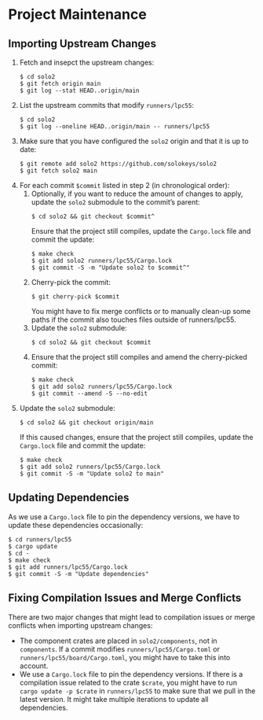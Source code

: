 Project Maintenance
===================

Importing Upstream Changes
--------------------------

1. Fetch and insepct the upstream changes:
   ```console
   $ cd solo2
   $ git fetch origin main
   $ git log --stat HEAD..origin/main 
   ```
2. List the upstream commits that modify `runners/lpc55`:
   ```console
   $ cd solo2
   $ git log --oneline HEAD..origin/main -- runners/lpc55
   ```
3. Make sure that you have configured the `solo2` origin and that it is up to
   date:
   ```console
   $ git remote add solo2 https://github.com/solokeys/solo2
   $ git fetch solo2 main
   ```
3. For each commit `$commit` listed in step 2 (in chronological order):
   1. Optionally, if you want to reduce the amount of changes to apply, update
      the `solo2` submodule to the commit’s parent:
      ```console
      $ cd solo2 && git checkout $commit^
      ```
      Ensure that the project still compiles, update the `Cargo.lock` file and
      commit the update:
      ```console
      $ make check
      $ git add solo2 runners/lpc55/Cargo.lock
      $ git commit -S -m "Update solo2 to $commit^"
      ```
   2. Cherry-pick the commit:
      ```console
      $ git cherry-pick $commit
      ```
      You might have to fix merge conflicts or to manually clean-up some paths
      if the commit also touches files outside of runners/lpc55.
   3. Update the `solo2` submodule:
      ```console
      $ cd solo2 && git checkout $commit
      ```
   4. Ensure that the project still compiles and amend the cherry-picked commit:
      ```console
      $ make check
      $ git add solo2 runners/lpc55/Cargo.lock
      $ git commit --amend -S --no-edit
      ```
4. Update the `solo2` submodule:
   ```console
   $ cd solo2 && git checkout origin/main
   ```
   If this caused changes, ensure that the project still compiles, update the
   `Cargo.lock` file and commit the update:
   ```console
   $ make check
   $ git add solo2 runners/lpc55/Cargo.lock
   $ git commit -S -m "Update solo2 to main"
   ```

Updating Dependencies
---------------------

As we use a `Cargo.lock` file to pin the dependency versions, we have to update
these dependencies occasionally:

```console
$ cd runners/lpc55
$ cargo update
$ cd -
$ make check
$ git add runners/lpc55/Cargo.lock
$ git commit -S -m "Update dependencies"
```

Fixing Compilation Issues and Merge Conflicts
---------------------------------------------

There are two major changes that might lead to compilation issues or merge
conflicts when importing upstream changes:
- The component crates are placed in `solo2/components`, not in `components`.
  If a commit modifies `runners/lpc55/Cargo.toml` or
  `runners/lpc55/board/Cargo.toml`, you might have to take this into account.
- We use a `Cargo.lock` file to pin the dependency versions.  If there is a
  compilation issue related to the crate `$crate`, you might have to run `cargo
  update -p $crate` in `runners/lpc55` to make sure that we pull in the latest
  version.  It might take multiple iterations to update all dependencies.
